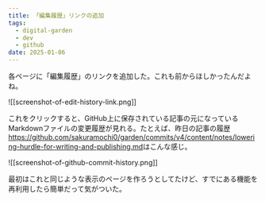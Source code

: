 ```yaml
---
title: 「編集履歴」リンクの追加
tags:
  - digital-garden
  - dev
  - github
date: 2025-01-06
---
```

各ページに「編集履歴」のリンクを追加した。これも前からほしかったんだよね。

![[screenshot-of-edit-history-link.png]]

これをクリックすると、GitHub上に保存されている記事の元になっているMarkdownファイルの変更履歴が見れる。たとえば、昨日の記事の履歴<https://github.com/sakuramochi0/garden/commits/v4/content/notes/lowering-hurdle-for-writing-and-publishing.md>はこんな感じ。

![[screenshot-of-github-commit-history.png]]

最初はこれと同じような表示のページを作ろうとしてたけど、すでにある機能を再利用したら簡単だって気がついた。
